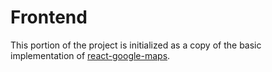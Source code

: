 # Frontend
This portion of the project is initialized as a copy of the basic implementation of [react-google-maps](https://github.com/visgl/react-google-maps/blob/main/examples/basic-map/README.md). 